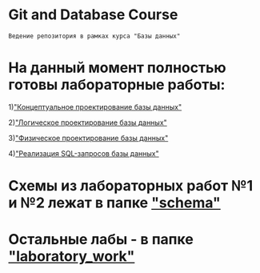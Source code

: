 # Git and Database Course

    Ведение репозитория в рамках курса "Базы данных"

# На данный момент полностью готовы лабораторные работы:

1)["Концептуальное проектирование базы данных"](/schema/ER.png)

2)["Логическое проектирование базы данных"](/schema/relationalschema.png)

3)["Физическое проектирование базы данных"](/laboratory_work/lab_3.sql)

4)["Реализация SQL-запросов базы данных"](/laboratory_work/lab_4.sql)

# Схемы из лабораторных работ №1 и №2 лежат в папке ["schema"](/schema)
# Остальные лабы - в  папке ["laboratory_work"](/laboratory_work)
